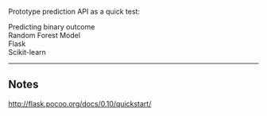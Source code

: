 Prototype prediction API as a quick test:  
  
Predicting binary outcome  
Random Forest Model  
Flask  
Scikit-learn  
 
  
  
------  
## Notes  
http://flask.pocoo.org/docs/0.10/quickstart/  
